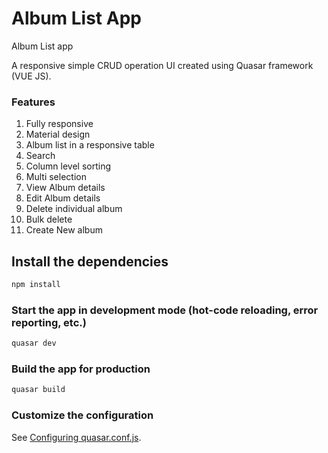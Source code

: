 # Album List App

Album List app

A responsive simple CRUD operation UI created using Quasar framework (VUE JS).

### Features

1. Fully responsive
2. Material design
3. Album list in a responsive table
4. Search 
5. Column level sorting
6. Multi selection
7. View Album details
8. Edit Album details
9. Delete individual album
10. Bulk delete 
11. Create New album

## Install the dependencies
```bash
npm install
```

### Start the app in development mode (hot-code reloading, error reporting, etc.)
```bash
quasar dev
```


### Build the app for production
```bash
quasar build
```

### Customize the configuration
See [Configuring quasar.conf.js](https://quasar.dev/quasar-cli/quasar-conf-js).

